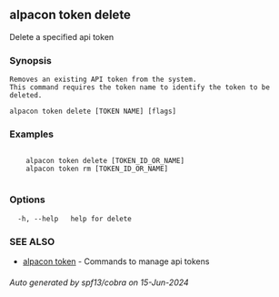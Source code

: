 ## alpacon token delete

Delete a specified api token

### Synopsis


	Removes an existing API token from the system. 
	This command requires the token name to identify the token to be deleted.
	

```
alpacon token delete [TOKEN NAME] [flags]
```

### Examples

```
 
	alpacon token delete [TOKEN_ID_OR_NAME]
	alpacon token rm [TOKEN_ID_OR_NAME]
	
```

### Options

```
  -h, --help   help for delete
```

### SEE ALSO

* [alpacon token](alpacon_token.md)	 - Commands to manage api tokens

###### Auto generated by spf13/cobra on 15-Jun-2024
